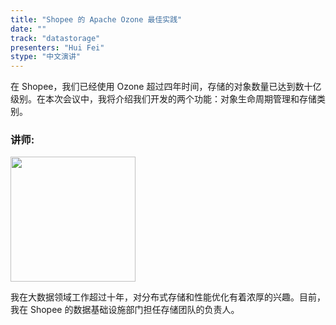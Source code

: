 ```yaml
---
title: "Shopee 的 Apache Ozone 最佳实践"
date: ""
track: "datastorage"
presenters: "Hui Fei"
stype: "中文演讲"
--- 
```


在 Shopee，我们已经使用 Ozone 超过四年时间，存储的对象数量已达到数十亿级别。在本次会议中，我将介绍我们开发的两个功能：对象生命周期管理和存储类别。

### 讲师:

<img src="https://sessionize.com/image/3c29-400o400o1-BiComMLVtWVfHasDpxJ8zj.jpg" width="200" /><br/>

我在大数据领域工作超过十年，对分布式存储和性能优化有着浓厚的兴趣。目前，我在 Shopee 的数据基础设施部门担任存储团队的负责人。